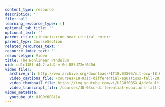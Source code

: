 ```yaml
---
content_type: resource
description: ''
file: null
learning_resource_types: []
optional_tab_title: ''
optional_text: ''
parent_title: Linearization Near Critical Points
parent_type: CourseSection
related_resources_text: ''
resource_index_text: ''
resourcetype: Video
title: The Nonlinear Pendulum
uid: cd1c138f-d4c2-afd7-ef0d-885d72ef045d
video_files:
  archive_url: http://www.archive.org/download/MIT18.03S06/mit-ocw-18.03-lec31-05may2003-220k_512kb.mp4
  video_captions_file: /courses/18-03sc-differential-equations-fall-2011/7e9751b825405b189ac2d90633a0503b_UJG0f0BSX14.vtt
  video_thumbnail_file: https://img.youtube.com/vi/UJG0f0BSX14/default.jpg
  video_transcript_file: /courses/18-03sc-differential-equations-fall-2011/98761b4b53d7184806e55366a18659c9_UJG0f0BSX14.pdf
video_metadata:
  youtube_id: UJG0f0BSX14
---
```

